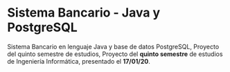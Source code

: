# Sistema Bancario - Java y PostgreSQL
Sistema Bancario en lenguaje Java y base de datos PostgreSQL, Proyecto del quinto semestre de estudios, Proyecto del **quinto semestre** de estudios de Ingeniería Informática, presentado el **17/01/20**.
